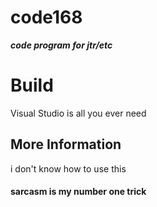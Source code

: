 # code168 
***code program for jtr/etc***

# Build
Visual Studio is all you ever need

## More Information
i don't know how to use this



#### sarcasm is my number one trick
